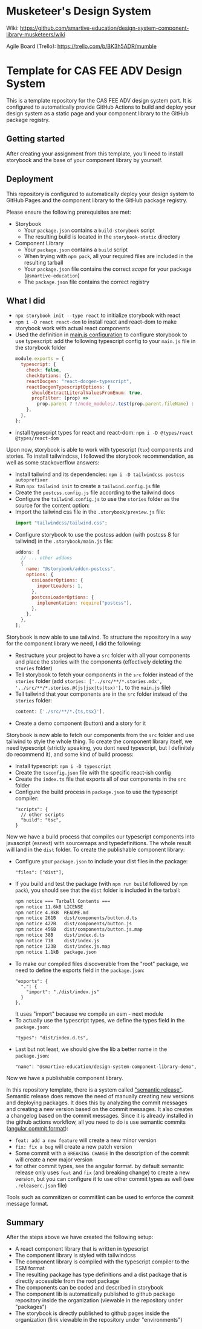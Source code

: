 # Musketeer's Design System

Wiki: https://github.com/smartive-education/design-system-component-library-musketeers/wiki

Agile Board (Trello): https://trello.com/b/BK3h5ADR/mumble

# Template for CAS FEE ADV Design System

This is a template repository for the CAS FEE ADV design system part.
It is configured to automatically provide GitHub Actions to build and deploy
your design system as a static page and your component library to the
GitHub package registry.

## Getting started

After creating your assignment from this template, you'll need to install
storybook and the base of your component library by yourself.

## Deployment

This repository is configured to automatically deploy your design system
to GitHub Pages and the component library to the GitHub package registry.

Please ensure the following prerequisites are met:

- Storybook
  - Your `package.json` contains a `build-storybook` script
  - The resulting build is located in the `storybook-static` directory
- Component Library
  - Your `package.json` contains a `build` script
  - When trying with `npm pack`, all your required files are included in the resulting tarball
  - Your `package.json` file contains the correct _scope_ for your package (`@smartive-education`)
  - The `package.json` file contains the correct registry

## What I did

- `npx storybook init --type react` to initialize storybook with react
- `npm i -D react react-dom` to install react and react-dom to make storybook work with actual react components
- Used the definition in [main.js configuration](https://storybook.js.org/docs/react/configure/typescript#mainjs-configuration) to configure storybook to use typescript: add the following typescript config to your `main.js` file in the storybook folder
  ```js
  module.exports = {
    typescript: {
      check: false,
      checkOptions: {},
      reactDocgen: "react-docgen-typescript",
      reactDocgenTypescriptOptions: {
        shouldExtractLiteralValuesFromEnum: true,
        propFilter: (prop) =>
          prop.parent ? !/node_modules/.test(prop.parent.fileName) : true,
      },
    },
  };
  ```
- install typescript types for react and react-dom: `npm i -D @types/react @types/react-dom`

Upon now, storybook is able to work with typescript (`tsx`) components and stories. To install tailwindcss, I followed the storybook recommendation, as well as some stackoverflow answers:

- Install tailwind and its dependencies: `npm i -D tailwindcss postcss autoprefixer`
- Run `npx tailwind init` to create a `tailwind.config.js` file
- Create the `postcss.config.js` file according to the tailwind docs
- Configure the `tailwind.config.js` to use the `stories` folder as the source for the content option:
- Import the tailwind css file in the `.storybook/preview.js` file:
  ```js
  import "tailwindcss/tailwind.css";
  ```
- Configure storybook to use the postcss addon (with postcss 8 for tailwind) in the `.storybook/main.js` file:
  ```js
  addons: [
    // ... other addons
    {
      name: "@storybook/addon-postcss",
      options: {
        cssLoaderOptions: {
          importLoaders: 1,
        },
        postcssLoaderOptions: {
          implementation: require("postcss"),
        },
      },
    },
  ];
  ```

Storybook is now able to use tailwind. To structure the repository in a way for the component library we need, I did the following:

- Restructure your project to have a `src` folder with all your components and place the stories with the components (effectively deleting the `stories` folder)
- Tell storybook to fetch your components in the `src` folder instead of the `stories` folder (add `stories: ['../src/**/*.stories.mdx', '../src/**/*.stories.@(js|jsx|ts|tsx)'],` to the `main.js` file)
- Tell tailwind that your components are in the `src` folder instead of the `stories` folder:
  ```js
  content: ['./src/**/*.{ts,tsx}'],
  ```
- Create a demo component (button) and a story for it

Storybook is now able to fetch our components from the `src` folder and use tailwind to style the whole thing. To create the component library itself, we need typescript (strictly speaking, you dont need typescript, but I definitely do recommend it), and some kind of build process:

- Install typescript: `npm i -D typescript`
- Create the `tsconfig.json` file with the specific react-ish config
- Create the `index.ts` file that exports all of our components in the `src` folder
- Configure the build process in `package.json` to use the typescript compiler:
  ```json5
  "scripts": {
    // other scripts
    "build": "tsc",
  }
  ```

Now we have a build process that compiles our typescript components into javascript (esnext) with sourcemaps and typedefinitions. The whole result will land in the `dist` folder. To create the publishable component library:

- Configure your `package.json` to include your dist files in the package:
  ```json5
  "files": ["dist"],
  ```
- If you build and test the package (with `npm run build` followed by `npm pack`), you should see that the `dist` folder is included in the tarball:
  ```bash
  npm notice === Tarball Contents ===
  npm notice 11.6kB LICENSE
  npm notice 4.8kB  README.md
  npm notice 261B   dist/components/button.d.ts
  npm notice 422B   dist/components/button.js
  npm notice 456B   dist/components/button.js.map
  npm notice 38B    dist/index.d.ts
  npm notice 71B    dist/index.js
  npm notice 123B   dist/index.js.map
  npm notice 1.1kB  package.json
  ```
- To make our compiled files discoverable from the "root" package, we need to define the exports field in the `package.json`:
  ```json5
  "exports": {
    ".": {
      "import": "./dist/index.js"
    }
  },
  ```
  It uses "import" because we compile an esm - next module
- To actually use the typescript types, we define the types field in the `package.json`:
  ```json5
  "types": "dist/index.d.ts",
  ```
- Last but not least, we should give the lib a better name in the `package.json`:
  ```json5
  "name": "@smartive-education/design-system-component-library-demo",
  ```

Now we have a publishable component library.

In this repository template, there is a system called ["semantic release"](https://github.com/semantic-release/semantic-release). Semantic release does remove the need of manually creating new versions and deploying packages. It does this by analyzing the commit messages and creating a new version based on the commit messages. It also creates a changelog based on the commit messages. Since it is already installed in the github actions workflow, all you need to do is use semantic commits ([angular commit format](https://github.com/angular/angular/blob/main/CONTRIBUTING.md#-commit-message-format)):

- `feat: add a new feature` will create a new minor version
- `fix: fix a bug` will create a new patch version
- Some commit with a `BREAKING CHANGE` in the description of the commit will create a new major version
- for other commit types, see the angular format. by default semantic release only uses `feat` and `fix` (and breaking change) to create a new version, but you can configure it to use other commit types as well (see `.releaserc.json` file)

Tools such as commitizen or commitlint can be used to enforce the commit message format.

## Summary

After the steps above we have created the following setup:

- A react component library that is written in typescript
- The component library is styled with tailwindcss
- The component library is compiled with the typescript compiler to the ESM format
- The resulting package has type definitions and a dist package that is directly accessible from the root package
- The components can be coded and described in storybook
- The component lib is automatically published to github package repository inside the organization (viewable in the repository under "packages")
- The storybook is directly published to github pages inside the organization (link viewable in the repository under "environments")
